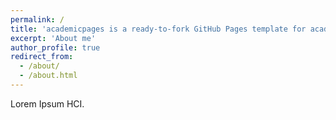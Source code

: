 ```yaml
---
permalink: /
title: 'academicpages is a ready-to-fork GitHub Pages template for academic personal websites'
excerpt: 'About me'
author_profile: true
redirect_from:
  - /about/
  - /about.html
---
```


<!-- ---
permalink: /
title: 'Scio non scio.'
excerpt: 'About me'
author_profile: true
redirect_from:
  - /
--- -->

Lorem Ipsum HCI.

